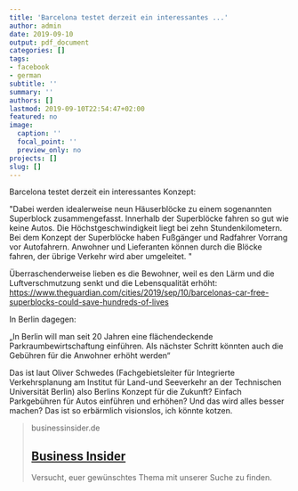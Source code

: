 ```yaml
---
title: 'Barcelona testet derzeit ein interessantes ...'
author: admin
date: 2019-09-10
output: pdf_document
categories: []
tags:
- facebook
- german
subtitle: ''
summary: ''
authors: []
lastmod: 2019-09-10T22:54:47+02:00
featured: no
image:
  caption: ''
  focal_point: ''
  preview_only: no
projects: []
slug: []
---
```

Barcelona testet derzeit ein interessantes Konzept:

"Dabei werden idealerweise neun Häuserblöcke zu einem sogenannten Superblock zusammengefasst. Innerhalb der Superblöcke fahren so gut wie keine Autos. Die Höchstgeschwindigkeit liegt bei zehn Stundenkilometern. Bei dem Konzept der Superblöcke haben Fußgänger und Radfahrer Vorrang vor Autofahrern. Anwohner und Lieferanten können durch die Blöcke fahren, der übrige Verkehr wird aber umgeleitet. "

Überraschenderweise lieben es die Bewohner, weil es den Lärm und die Luftverschmutzung senkt und die Lebensqualität erhöht:
https://www.theguardian.com/cities/2019/sep/10/barcelonas-car-free-superblocks-could-save-hundreds-of-lives

In Berlin dagegen:

„In Berlin will man seit 20 Jahren eine flächendeckende Parkraumbewirtschaftung einführen. Als nächster Schritt könnten auch die Gebühren für die Anwohner erhöht werden“

Das ist laut Oliver Schwedes (Fachgebietsleiter für Integrierte Verkehrsplanung am Institut für Land-und Seeverkehr an der Technischen Universität Berlin) also Berlins Konzept für die Zukunft? Einfach Parkgebühren für Autos einführen und erhöhen? Und das wird alles besser machen? Das ist so erbärmlich visionslos, ich könnte kotzen.
> businessinsider.de
> ## [Business Insider](https://www.businessinsider.de/barcelona-verbannt-das-auto-mit-einem-genialen-konzept-aus-innenstaedten-2018-4)
>
>Versucht, euer gewünschtes Thema mit unserer Suche zu finden.


